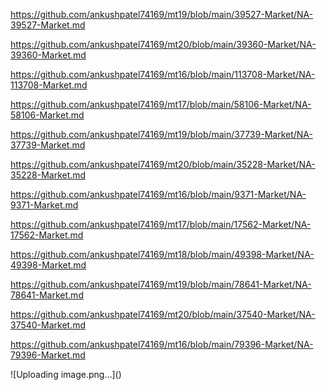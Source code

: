 <p><a href="https://github.com/ankushpatel74169/mt19/blob/main/39527-Market/NA-39527-Market.md">https://github.com/ankushpatel74169/mt19/blob/main/39527-Market/NA-39527-Market.md</a></p><p><a href="https://github.com/ankushpatel74169/mt20/blob/main/39360-Market/NA-39360-Market.md">https://github.com/ankushpatel74169/mt20/blob/main/39360-Market/NA-39360-Market.md</a></p><p><a href="https://github.com/ankushpatel74169/mt16/blob/main/113708-Market/NA-113708-Market.md">https://github.com/ankushpatel74169/mt16/blob/main/113708-Market/NA-113708-Market.md</a></p><p><a href="https://github.com/ankushpatel74169/mt17/blob/main/58106-Market/NA-58106-Market.md">https://github.com/ankushpatel74169/mt17/blob/main/58106-Market/NA-58106-Market.md</a></p><p><a href="https://github.com/ankushpatel74169/mt19/blob/main/37739-Market/NA-37739-Market.md">https://github.com/ankushpatel74169/mt19/blob/main/37739-Market/NA-37739-Market.md</a></p><p><a href="https://github.com/ankushpatel74169/mt20/blob/main/35228-Market/NA-35228-Market.md">https://github.com/ankushpatel74169/mt20/blob/main/35228-Market/NA-35228-Market.md</a></p><p><a href="https://github.com/ankushpatel74169/mt16/blob/main/9371-Market/NA-9371-Market.md">https://github.com/ankushpatel74169/mt16/blob/main/9371-Market/NA-9371-Market.md</a></p><p><a href="https://github.com/ankushpatel74169/mt17/blob/main/17562-Market/NA-17562-Market.md">https://github.com/ankushpatel74169/mt17/blob/main/17562-Market/NA-17562-Market.md</a></p><p><a href="https://github.com/ankushpatel74169/mt18/blob/main/49398-Market/NA-49398-Market.md">https://github.com/ankushpatel74169/mt18/blob/main/49398-Market/NA-49398-Market.md</a></p><p><a href="https://github.com/ankushpatel74169/mt19/blob/main/78641-Market/NA-78641-Market.md">https://github.com/ankushpatel74169/mt19/blob/main/78641-Market/NA-78641-Market.md</a></p><p><a href="https://github.com/ankushpatel74169/mt20/blob/main/37540-Market/NA-37540-Market.md">https://github.com/ankushpatel74169/mt20/blob/main/37540-Market/NA-37540-Market.md</a></p><p><a href="https://github.com/ankushpatel74169/mt16/blob/main/79396-Market/NA-79396-Market.md">https://github.com/ankushpatel74169/mt16/blob/main/79396-Market/NA-79396-Market.md</a></p>
![Uploading image.png…]()
